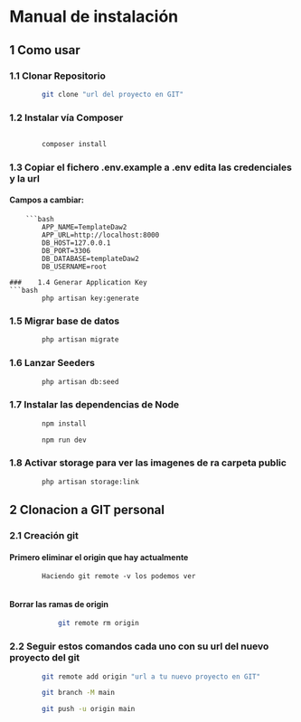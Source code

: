 # Manual de instalación

## 1 Como usar
###     1.1 Clonar Repositorio
```bash
        git clone "url del proyecto en GIT"
```
###    1.2 Instalar vía Composer
```bash

        composer install
```
###    1.3 Copiar el fichero .env.example a .env edita las credenciales y la url
####        Campos a cambiar:
        ```bash
            APP_NAME=TemplateDaw2
            APP_URL=http://localhost:8000
            DB_HOST=127.0.0.1
            DB_PORT=3306
            DB_DATABASE=templateDaw2
            DB_USERNAME=root
```
###    1.4 Generar Application Key
```bash
        php artisan key:generate
```
###    1.5 Migrar base de datos
```bash
        php artisan migrate
```
###    1.6 Lanzar Seeders
```bash
        php artisan db:seed
```
###    1.7 Instalar las dependencias de Node
```bash
        npm install
```
```bash
        npm run dev
```
###    1.8 Activar storage para ver las imagenes de ra carpeta public
```bash
        php artisan storage:link
```

## 2 Clonacion a GIT personal
###    2.1 Creación git
####        Primero eliminar el origin que hay actualmente 
            Haciendo git remote -v los podemos ver
```bash

```
####        Borrar las ramas de origin
```bash
            git remote rm origin 
```
###    2.2 Seguir estos comandos cada uno con su url del nuevo proyecto del git
```bash
        git remote add origin "url a tu nuevo proyecto en GIT"
```
```bash
        git branch -M main
```
```bash
        git push -u origin main
```